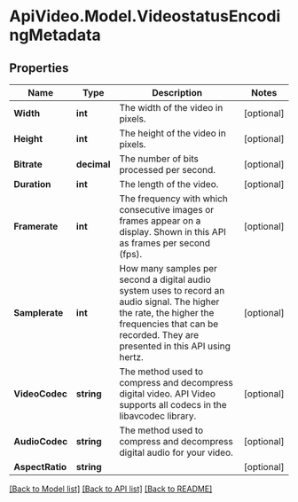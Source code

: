 # ApiVideo.Model.VideostatusEncodingMetadata

## Properties

Name | Type | Description | Notes
------------ | ------------- | ------------- | -------------
**Width** | **int** | The width of the video in pixels. | [optional] 
**Height** | **int** | The height of the video in pixels. | [optional] 
**Bitrate** | **decimal** | The number of bits processed per second. | [optional] 
**Duration** | **int** | The length of the video. | [optional] 
**Framerate** | **int** | The frequency with which consecutive images or frames appear on a display. Shown in this API as frames per second (fps). | [optional] 
**Samplerate** | **int** | How many samples per second a digital audio system uses to record an audio signal. The higher the rate, the higher the frequencies that can be recorded. They are presented in this API using hertz. | [optional] 
**VideoCodec** | **string** | The method used to compress and decompress digital video. API Video supports all codecs in the libavcodec library.  | [optional] 
**AudioCodec** | **string** | The method used to compress and decompress digital audio for your video. | [optional] 
**AspectRatio** | **string** |  | [optional] 

[[Back to Model list]](../README.md#documentation-for-models) [[Back to API list]](../README.md#documentation-for-api-endpoints) [[Back to README]](../README.md)

